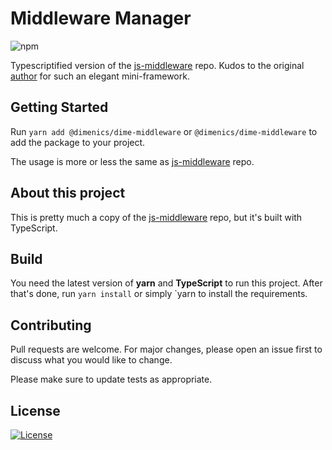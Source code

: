 # Middleware Manager

![npm](https://img.shields.io/npm/v/@dimenics/dime-middleware)

Typescriptified version of the [js-middleware](https://github.com/unbug/js-middleware/issues) repo. Kudos to the original [author](https://github.com/unbug) for such an elegant mini-framework.

## Getting Started

Run `yarn add @dimenics/dime-middleware`  or `@dimenics/dime-middleware` to add the package to your project.

The usage is more or less the same as [js-middleware](https://github.com/unbug/js-middleware/issues) repo.

## About this project

This is pretty much a copy of the [js-middleware](https://github.com/unbug/js-middleware) repo, but it's built with TypeScript.

## Build

You need the latest version of **yarn** and **TypeScript** to run this project.
After that's done, run `yarn install` or simply `yarn to install the requirements.

## Contributing

Pull requests are welcome. For major changes, please open an issue first to discuss what you would like to change.

Please make sure to update tests as appropriate.

## License

[![License](http://img.shields.io/:license-mit-blue.svg?style=flat-square)](http://badges.mit-license.org)